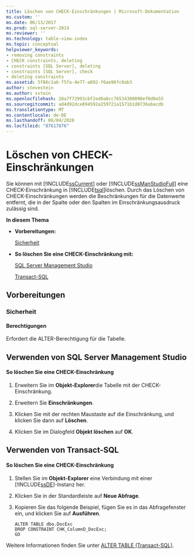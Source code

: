 ```yaml
---
title: Löschen von CHECK-Einschränkungen | Microsoft-Dokumentation
ms.custom: ''
ms.date: 06/13/2017
ms.prod: sql-server-2014
ms.reviewer: ''
ms.technology: table-view-index
ms.topic: conceptual
helpviewer_keywords:
- removing constraints
- CHECK constraints, deleting
- constraints [SQL Server], deleting
- constraints [SQL Server], check
- deleting constraints
ms.assetid: 5f86c1a6-f5fa-4e77-a892-f6ae96fc0ab3
author: stevestein
ms.author: sstein
ms.openlocfilehash: 28a7f72993cbf2ed0a8cc76534380090ef0d0a55
ms.sourcegitcommit: ad4d92dce894592a259721a1571b1d8736abacdb
ms.translationtype: MT
ms.contentlocale: de-DE
ms.lasthandoff: 08/04/2020
ms.locfileid: "87617876"
---
```

# <a name="delete-check-constraints"></a>Löschen von CHECK-Einschränkungen
  Sie können mit [!INCLUDE[ssCurrent](../../includes/sscurrent-md.md)] oder [!INCLUDE[ssManStudioFull](../../includes/ssmanstudiofull-md.md)] eine CHECK-Einschränkung in [!INCLUDE[tsql](../../includes/tsql-md.md)]löschen. Durch das Löschen von CHECK-Einschränkungen werden die Beschränkungen für die Datenwerte entfernt, die in der Spalte oder den Spalten im Einschränkungsausdruck zulässig sind.  
  
 **In diesem Thema**  
  
-   **Vorbereitungen:**  
  
     [Sicherheit](#Security)  
  
-   **So löschen Sie eine CHECK-Einschränkung mit:**  
  
     [SQL Server Management Studio](#SSMSProcedure)  
  
     [Transact-SQL](#TsqlProcedure)  
  
##  <a name="before-you-begin"></a><a name="BeforeYouBegin"></a> Vorbereitungen  
  
###  <a name="security"></a><a name="Security"></a> Sicherheit  
  
####  <a name="permissions"></a><a name="Permissions"></a> Berechtigungen  
 Erfordert die ALTER-Berechtigung für die Tabelle.  
  
##  <a name="using-sql-server-management-studio"></a><a name="SSMSProcedure"></a> Verwenden von SQL Server Management Studio  
  
#### <a name="to-delete-a-check-constraint"></a>So löschen Sie eine CHECK-Einschränkung  
  
1.  Erweitern Sie im **Objekt-Explorer**die Tabelle mit der CHECK-Einschränkung.  
  
2.  Erweitern Sie  **Einschränkungen**.  
  
3.  Klicken Sie mit der rechten Maustaste auf die Einschränkung, und klicken Sie dann auf **Löschen**.  
  
4.  Klicken Sie im Dialogfeld **Objekt löschen** auf **OK**.  
  
##  <a name="using-transact-sql"></a><a name="TsqlProcedure"></a> Verwenden von Transact-SQL  
  
#### <a name="to-delete-a-check-constraint"></a>So löschen Sie eine CHECK-Einschränkung  
  
1.  Stellen Sie im **Objekt-Explorer** eine Verbindung mit einer [!INCLUDE[ssDE](../../includes/ssde-md.md)]-Instanz her.  
  
2.  Klicken Sie in der Standardleiste auf **Neue Abfrage**.  
  
3.  Kopieren Sie das folgende Beispiel, fügen Sie es in das Abfragefenster ein, und klicken Sie auf **Ausführen**.  
  
    ```  
    ALTER TABLE dbo.DocExc   
    DROP CONSTRAINT CHK_ColumnD_DocExc;  
    GO  
    ```  
  
 Weitere Informationen finden Sie unter [ALTER TABLE &#40;Transact-SQL&#41;](/sql/t-sql/statements/alter-table-transact-sql).  
  
  

